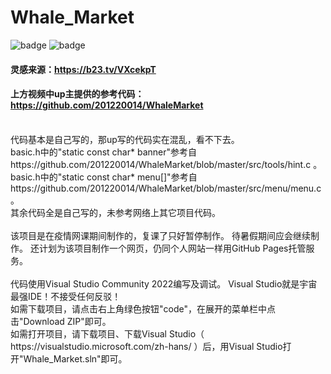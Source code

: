 # Whale_Market

![badge](https://img.shields.io/static/v1?label=MadeBy&message=striumve&color=informational)
![badge](https://img.shields.io/static/v1?label=CodeMark&message=Perfect&color=success)

#### 灵感来源：https://b23.tv/VXcekpT
#### 上方视频中up主提供的参考代码：https://github.com/201220014/WhaleMarket
<br>
代码基本是自己写的，那up写的代码实在混乱，看不下去。
<br>
basic.h中的"static const char* banner"参考自 https://github.com/201220014/WhaleMarket/blob/master/src/tools/hint.c 。
<br>
basic.h中的"static const char* menu[]"参考自 https://github.com/201220014/WhaleMarket/blob/master/src/menu/menu.c 。
<br>
其余代码全是自己写的，未参考网络上其它项目代码。
<br><br>
该项目是在疫情网课期间制作的，复课了只好暂停制作。
待暑假期间应会继续制作。
还计划为该项目制作一个网页，仍同个人网站一样用GitHub Pages托管服务。
<br><br>
代码使用Visual Studio Community 2022编写及调试。
Visual Studio就是宇宙最强IDE！不接受任何反驳！
<br>
如需下载项目，请点击右上角绿色按钮"code"，在展开的菜单栏中点击"Download ZIP"即可。
<br>
如需打开项目，请下载项目、下载Visual Studio（ https://visualstudio.microsoft.com/zh-hans/ ）后，用Visual Studio打开"Whale_Market.sln"即可。
